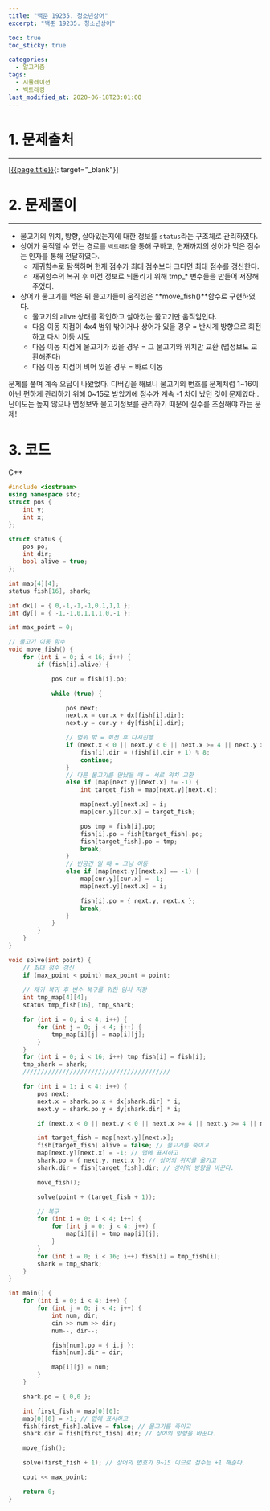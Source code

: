 ```yaml
---
title: "백준 19235. 청소년상어"
excerpt: "백준 19235. 청소년상어"

toc: true
toc_sticky: true

categories:
  - 알고리즘
tags:
  - 시뮬레이션
  - 백트래킹
last_modified_at: 2020-06-18T23:01:00
---
```




# 1. 문제출처
---
[[{{page.title}}](https://www.acmicpc.net/problem/19236 "바로가기"){: target="_blank"}]



# 2. 문제풀이
---
- 물고기의 위치, 방향, 살아있는지에 대한 정보를 `status`라는 구조체로 관리하였다.
- 상어가 움직일 수 있는 경로를 `백트래킹`을 통해 구하고, 현재까지의 상어가 먹은 점수는 인자를 통해 전달하였다.
  - 재귀함수로 탐색하며 현재 점수가 최대 점수보다 크다면 최대 점수를 갱신한다.
  - 재귀함수의 복귀 후 이전 정보로 되돌리기 위해 tmp_* 변수들을 만들어 저장해주었다.
- 상어가 물고기를 먹은 뒤 물고기들이 움직임은 **move_fish()**함수로 구현하였다.
  - 물고기의 alive 상태를 확인하고 살아있는 물고기만 움직임인다.
  - 다음 이동 지점이 4x4 범위 밖이거나 상어가 있을 경우 = 반시계 방향으로 회전하고 다시 이동 시도
  - 다음 이동 지점에 물고기가 있을 경우 = 그 물고기와 위치만 교환 (맵정보도 교환해준다)
  - 다음 이동 지점이 비어 있을 경우 = 바로 이동

문제를 풀며 계속 오답이 나왔었다. 디버깅을 해보니 물고기의 번호를 문제처럼 1~16이 아닌 편하게 관리하기 위해 0~15로 받았기에 점수가 계속 -1 차이 났던 것이 문제였다.. 난이도는 높지 않으나 맵정보와 물고기정보를 관리하기 때문에 실수를 조심해야 하는 문제!


# 3. 코드
C++
```c++
#include <iostream>
using namespace std;
struct pos {
	int y;
	int x;
};

struct status {
	pos po;
	int dir;
	bool alive = true;
};

int map[4][4];
status fish[16], shark;

int dx[] = { 0,-1,-1,-1,0,1,1,1 };
int dy[] = { -1,-1,0,1,1,1,0,-1 };

int max_point = 0;

// 물고기 이동 함수
void move_fish() {
	for (int i = 0; i < 16; i++) {
		if (fish[i].alive) {

			pos cur = fish[i].po;

			while (true) {

				pos next;
				next.x = cur.x + dx[fish[i].dir];
				next.y = cur.y + dy[fish[i].dir];

				// 범위 밖 = 회전 후 다시진행
				if (next.x < 0 || next.y < 0 || next.x >= 4 || next.y >= 4 || (next.x == shark.po.x && next.y == shark.po.y)) {
					fish[i].dir = (fish[i].dir + 1) % 8;
					continue;
				}
				// 다른 물고기를 만났을 때 = 서로 위치 교환
				else if (map[next.y][next.x] != -1) {
					int target_fish = map[next.y][next.x];

					map[next.y][next.x] = i;
					map[cur.y][cur.x] = target_fish;

					pos tmp = fish[i].po;
					fish[i].po = fish[target_fish].po;
					fish[target_fish].po = tmp;
					break;
				}
				// 빈공간 일 때 = 그냥 이동
				else if (map[next.y][next.x] == -1) {
					map[cur.y][cur.x] = -1;
					map[next.y][next.x] = i;

					fish[i].po = { next.y, next.x };
					break;
				}
			}
		}
	}
}

void solve(int point) {
	// 최대 점수 갱신
	if (max_point < point) max_point = point;
	
	// 재귀 복귀 후 변수 복구를 위한 임시 저장
	int tmp_map[4][4];
	status tmp_fish[16], tmp_shark;

	for (int i = 0; i < 4; i++) {
		for (int j = 0; j < 4; j++) {
			tmp_map[i][j] = map[i][j];
		}
	}
	for (int i = 0; i < 16; i++) tmp_fish[i] = fish[i];
	tmp_shark = shark;
	/////////////////////////////////////////

	for (int i = 1; i < 4; i++) {
		pos next;
		next.x = shark.po.x + dx[shark.dir] * i;
		next.y = shark.po.y + dy[shark.dir] * i;

		if (next.x < 0 || next.y < 0 || next.x >= 4 || next.y >= 4 || map[next.y][next.x] == -1) continue;

		int target_fish = map[next.y][next.x];
		fish[target_fish].alive = false; // 물고기를 죽이고
		map[next.y][next.x] = -1; // 맵에 표시하고
		shark.po = { next.y, next.x }; // 상어의 위치를 옮기고
		shark.dir = fish[target_fish].dir; // 상어의 방향을 바꾼다.

		move_fish();

		solve(point + (target_fish + 1));

		// 복구
		for (int i = 0; i < 4; i++) {
			for (int j = 0; j < 4; j++) {
				map[i][j] = tmp_map[i][j];
			}
		}
		for (int i = 0; i < 16; i++) fish[i] = tmp_fish[i];
		shark = tmp_shark;
	}
}

int main() {
	for (int i = 0; i < 4; i++) {
		for (int j = 0; j < 4; j++) {
			int num, dir;
			cin >> num >> dir;
			num--, dir--;

			fish[num].po = { i,j };
			fish[num].dir = dir;

			map[i][j] = num;
		}
	}

	shark.po = { 0,0 };

	int first_fish = map[0][0];
	map[0][0] = -1; // 맵에 표시하고
	fish[first_fish].alive = false; // 물고기를 죽이고
	shark.dir = fish[first_fish].dir; // 상어의 방향을 바꾼다.

	move_fish();

	solve(first_fish + 1); // 상어의 번호가 0~15 이므로 점수는 +1 해준다.

	cout << max_point;

	return 0;
}
```